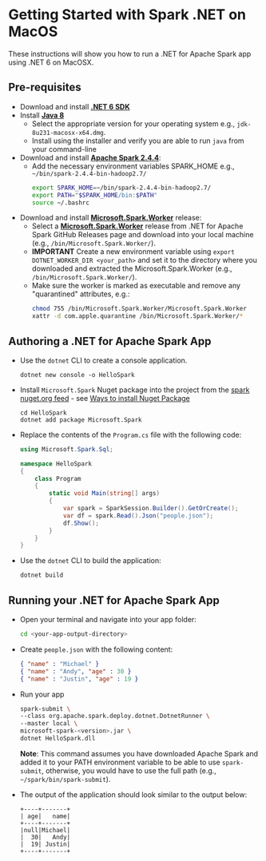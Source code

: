 # Getting Started with Spark .NET on MacOS

These instructions will show you how to run a .NET for Apache Spark app using .NET 6 on MacOSX.

## Pre-requisites

- Download and install **[.NET 6 SDK](https://dotnet.microsoft.com/en-us/download/dotnet/6.0)** 
- Install **[Java 8](https://www.oracle.com/technetwork/java/javase/downloads/jdk8-downloads-2133151.html)** 
     - Select the appropriate version for your operating system e.g., `jdk-8u231-macosx-x64.dmg`.
     - Install using the installer and verify you are able to run `java` from your command-line
- Download and install **[Apache Spark 2.4.4](https://archive.apache.org/dist/spark/spark-2.4.4/spark-2.4.4-bin-hadoop2.7.tgz)**:
     - Add the necessary environment variables SPARK_HOME e.g., `~/bin/spark-2.4.4-bin-hadoop2.7/`
        ```bash
        export SPARK_HOME=~/bin/spark-2.4.4-bin-hadoop2.7/
        export PATH="$SPARK_HOME/bin:$PATH"
        source ~/.bashrc
        ```
- Download and install **[Microsoft.Spark.Worker](https://github.com/dotnet/spark/releases)** release:
    - Select a **[Microsoft.Spark.Worker](https://github.com/dotnet/spark/releases)** release from .NET for Apache Spark GitHub Releases page and download into your local machine (e.g., `/bin/Microsoft.Spark.Worker/`).
    - **IMPORTANT** Create a new environment variable using ```export DOTNET_WORKER_DIR <your_path>``` and set it to the directory where you downloaded and extracted the Microsoft.Spark.Worker (e.g., `/bin/Microsoft.Spark.Worker/`).
    - Make sure the worker is marked as executable and remove any "quarantined" attributes, e.g.:
        ```bash
        chmod 755 /bin/Microsoft.Spark.Worker/Microsoft.Spark.Worker
        xattr -d com.apple.quarantine /bin/Microsoft.Spark.Worker/*
        ```


## Authoring a .NET for Apache Spark App
- Use the `dotnet` CLI to create a console application.
    ```
    dotnet new console -o HelloSpark
    ```
- Install `Microsoft.Spark` Nuget package into the project from the [spark nuget.org feed](https://www.nuget.org/profiles/spark) - see [Ways to install Nuget Package](https://docs.microsoft.com/en-us/nuget/consume-packages/ways-to-install-a-package)
    ```
    cd HelloSpark
    dotnet add package Microsoft.Spark
    ```
- Replace the contents of the `Program.cs` file with the following code:
    ```csharp
    using Microsoft.Spark.Sql;

    namespace HelloSpark
    {
        class Program
        {
            static void Main(string[] args)
            {
                var spark = SparkSession.Builder().GetOrCreate();
                var df = spark.Read().Json("people.json");
                df.Show();
            }
        }
    }
    ```
- Use the `dotnet` CLI to build the application:
    ```bash
    dotnet build
    ```

## Running your .NET for Apache Spark App
- Open your terminal and navigate into your app folder:
    ```bash
    cd <your-app-output-directory>
    ```
- Create `people.json` with the following content:
    ```json
    { "name" : "Michael" }
    { "name" : "Andy", "age" : 30 }
    { "name" : "Justin", "age" : 19 }
    ```
- Run your app
    ```bash
    spark-submit \
    --class org.apache.spark.deploy.dotnet.DotnetRunner \
    --master local \
    microsoft-spark-<version>.jar \
    dotnet HelloSpark.dll
    ```
    **Note**: This command assumes you have downloaded Apache Spark and added it to your PATH environment variable to be able to use `spark-submit`, otherwise, you would have to use the full path (e.g., `~/spark/bin/spark-submit`).
    
- The output of the application should look similar to the output below:
    ```text
    +----+-------+
    | age|   name|
    +----+-------+
    |null|Michael|
    |  30|   Andy|
    |  19| Justin|
    +----+-------+
    ```

